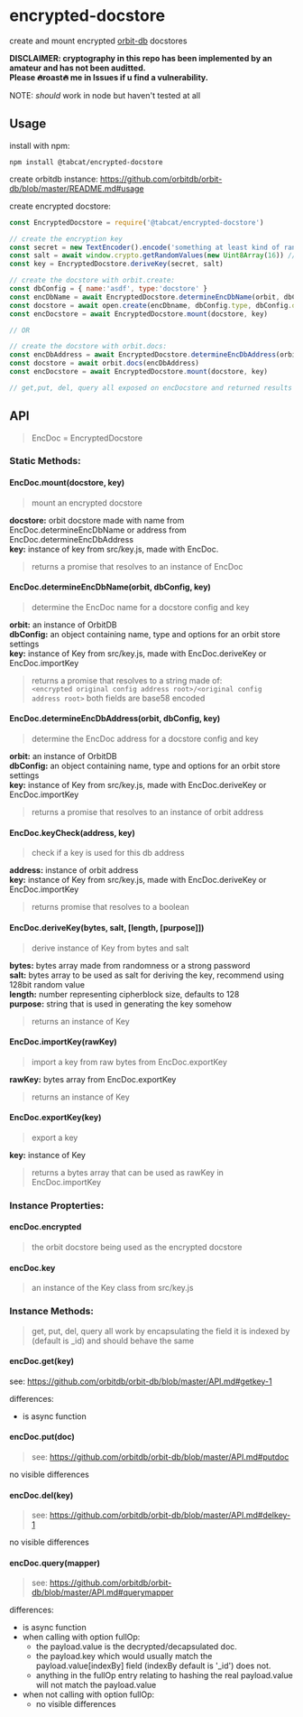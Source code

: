 # encrypted-docstore
create and mount encrypted [orbit-db](https://github.com/orbitdb/orbit-db/) docstores

**DISCLAIMER: cryptography in this repo has been implemented by an amateur and has not been auditted. <br/>Please :fire:roast:fire: me in Issues if u find a vulnerability.**

NOTE: *should* work in node but haven't tested at all 

## Usage
install with npm:
```
npm install @tabcat/encrypted-docstore
```
create orbitdb instance: https://github.com/orbitdb/orbit-db/blob/master/README.md#usage

create encrypted docstore:
```javascript
const EncryptedDocstore = require('@tabcat/encrypted-docstore')

// create the encryption key
const secret = new TextEncoder().encode('something at least kind of random here') 
const salt = await window.crypto.getRandomValues(new Uint8Array(16)) // 128bit salt
const key = EncryptedDocstore.deriveKey(secret, salt)

// create the docstore with orbit.create:
const dbConfig = { name:'asdf', type:'docstore' }
const encDbName = await EncryptedDocstore.determineEncDbName(orbit, dbConfig, key)
const docstore = await open.create(encDbname, dbConfig.type, dbConfig.options)
const encDocstore = await EncryptedDocstore.mount(docstore, key)

// OR

// create the docstore with orbit.docs:
const encDbAddress = await EncryptedDocstore.determineEncDbAddress(orbit, dbConfig, key)
const docstore = await orbit.docs(encDbAddress)
const encDocstore = await EncryptedDocstore.mount(docstore, key)

// get,put, del, query all exposed on encDocstore and returned results should be identical to docstore methods

```

## API <br/>
>EncDoc = EncryptedDocstore 

### Static Methods:
#### EncDoc.mount(docstore, key)
>mount an encrypted docstore

**docstore:** orbit docstore made with name from EncDoc.determineEncDbName or address from EncDoc.determineEncDbAddress<br/>
**key:** instance of key from src/key.js, made with EncDoc.

>returns a promise that resolves to an instance of EncDoc
#### EncDoc.determineEncDbName(orbit, dbConfig, key)
>determine the EncDoc name for a docstore config and key

**orbit:** an instance of OrbitDB<br/>
**dbConfig:** an object containing name, type and options for an orbit store settings<br/>
**key:** instance of Key from src/key.js, made with EncDoc.deriveKey or EncDoc.importKey<br/>

>returns a promise that resolves to a string made of:<br/> 
>`<encrypted original config address root>/<original config address root>` both fields are base58 encoded
#### EncDoc.determineEncDbAddress(orbit, dbConfig, key)
>determine the EncDoc address for a docstore config and key

**orbit:** an instance of OrbitDB<br/>
**dbConfig:** an object containing name, type and options for an orbit store settings<br/>
**key:** instance of Key from src/key.js, made with EncDoc.deriveKey or EncDoc.importKey<br/>

>returns a promise that resolves to an instance of orbit address
#### EncDoc.keyCheck(address, key)
>check if a key is used for this db address 

**address:** instance of orbit address<br/>
**key:** instance of Key from src/key.js, made with EncDoc.deriveKey or EncDoc.importKey<br/>

>returns promise that resolves to a boolean
#### EncDoc.deriveKey(bytes, salt, [length, [purpose]])
>derive instance of Key from bytes and salt

**bytes:** bytes array made from randomness or a strong password<br/>
**salt:** bytes array to be used as salt for deriving the key, recommend using 128bit random value<br/>
**length:** number representing cipherblock size, defaults to 128<br/>
**purpose:** string that is used in generating the key somehow<br/>

>returns an instance of Key
#### EncDoc.importKey(rawKey)
>import a key from raw bytes from EncDoc.exportKey

**rawKey:** bytes array from EncDoc.exportKey

>returns an instance of Key
#### EncDoc.exportKey(key)
>export a key

**key:** instance of Key

>returns a bytes array that can be used as rawKey in EncDoc.importKey

### Instance Propterties:
#### encDoc.encrypted
> the orbit docstore being used as the encrypted docstore
#### encDoc.key
> an instance of the Key class from src/key.js


### Instance Methods:
> get, put, del, query all work by encapsulating the field it is indexed by (default is \_id) and should behave the same
#### encDoc.get(key)
see: https://github.com/orbitdb/orbit-db/blob/master/API.md#getkey-1

differences:
  - is async function
#### encDoc.put(doc)
>see: https://github.com/orbitdb/orbit-db/blob/master/API.md#putdoc

no visible differences
#### encDoc.del(key)
>see: https://github.com/orbitdb/orbit-db/blob/master/API.md#delkey-1

no visible differences
#### encDoc.query(mapper)
>see: https://github.com/orbitdb/orbit-db/blob/master/API.md#querymapper

differences:
  - is async function
  - when calling with option fullOp: 
    + the payload.value is the decrypted/decapsulated doc. 
    + the payload.key which would usually match the payload.value[indexBy] field (indexBy default is '\_id')
    does not.
    + anything in the fullOp entry relating to hashing the real payload.value will not match the payload.value
  - when not calling with option fullOp:
    + no visible differences


